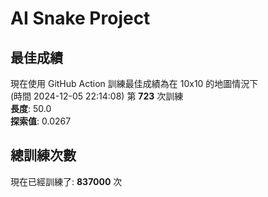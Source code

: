 
# AI Snake Project

## **最佳成績**




























































































































































現在使用 GitHub Action 訓練最佳成績為在 10x10 的地圖情況下  
(時間 2024-12-05 22:14:08) 第 **723** 次訓練  
**長度**: 50.0  
**探索值**: 0.0267

























































































































































































































































































































## 總訓練次數
現在已經訓練了: **837000** 次
